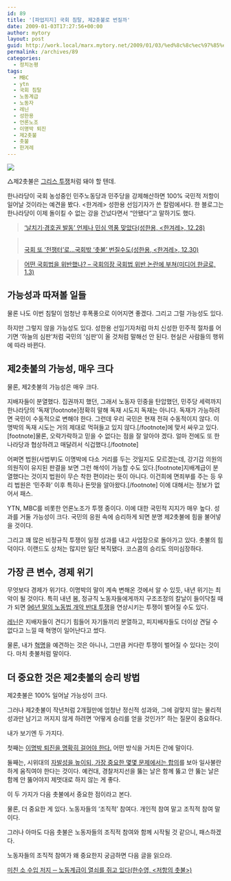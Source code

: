 ```yaml
---
id: 89
title: '[파업지지] 국회 침탈, 제2촛불로 번질까'
date: 2009-01-03T17:27:56+00:00
author: mytory
layout: post
guid: http://work.local/marx.mytory.net/2009/01/03/%ed%8c%8c%ec%97%85%ec%a7%80%ec%a7%80-%ea%b5%ad%ed%9a%8c-%ec%b9%a8%ed%83%88-%ec%a0%9c2%ec%b4%9b%eb%b6%88%eb%a1%9c-%eb%b2%88%ec%a7%88%ea%b9%8c/
permalink: /archives/89
categories:
  - 정치논평
tags:
  - MBC
  - ytn
  - 국회 침탈
  - 노동계급
  - 노동자
  - 레닌
  - 성한용
  - 언론노조
  - 이명박 퇴진
  - 제2촛불
  - 촛불
  - 한겨레
---
```

<div class="imageblock">
  <img src="http://cfs11.tistory.com/image/33/tistory/2009/01/04/02/29/495fa085f36ae" /></p> 
  
  <p class="cap1">
    △제2촛불은 <a title="반란의 그리스" target="_blank" href="http://www.resistcandle.com/0_view.php?urn=cor12-1-greece-in-revolt">그리스 투쟁</a>처럼 돼야 할 텐데.
  </p>
</div>

한나라당이 국회 농성중인 민주노동당과 민주당을 강제해산하면 100% 국민적 저항이 일어날 것이라는 예견을 봤다. <한겨레> 성한용 선임기자가 쓴 칼럼에서다. 한 블로그는 한나라당이 이제 돌이킬 수 없는 강을 건넜다면서 “안됐다”고 말하기도 했다.

> <a title="[http://www.hani.co.kr/arti/politics/assembly/330408.html]로 이동합니다." target="_blank" href="http://www.hani.co.kr/arti/politics/assembly/330408.html">‘날치기·경호권 발동’ 언제나 민심 역풍 맞았다(성한용, <한겨레>, 12.28)</a>
  
> 
  
> <a title="[http://www.hani.co.kr/arti/politics/assembly/330607.html]로 이동합니다." target="_blank" href="http://www.hani.co.kr/arti/politics/assembly/330607.html"><br /> 국회 또 ‘전쟁터’로…국회밖 ‘촛불’ 번질수도(성한용, <한겨레>, 12.30)</a>
  
> 
  
> <a title="[http://media.hangulo.net/702]로 이동합니다." target="_blank" href="http://media.hangulo.net/702">어떤 국회법을 위반했나? &#8211; 국회의장 국회법 위반 논란에 부쳐(미디어 한글로, 1.3)<br /> </a>

## 가능성과 따져볼 일들

물론 나도 이번 침탈이 엄청난 후폭풍으로 이어지면 좋겠다. 그리고 그럴 가능성도 있다.

하지만 그렇지 않을 가능성도 있다. 성한용 선임기자처럼 마치 신성한 민주적 절차를 어기면 ‘하늘의 심판’처럼 국민의 ‘심판’이 올 것처럼 말해선 안 된다. 현실은 사람들의 행위에 따라 바뀐다.

## 제2촛불의 가능성, 매우 크다

물론, 제2촛불의 가능성은 매우 크다.

지배자들이 분열했다. 집권까지 했던, 그래서 노동자 민중을 탄압했던, 민주당 세력까지 한나라당의 ‘독재’[footnote]정확히 말해 독재 시도지 독재는 아니다. 독재가 가능하려면 국민이 수동적으로 변해야 한다. 그런데 우리 국민은 현재 전혀 수동적이지 않다. 이명박의 독재 시도는 거의 제대로 먹혀들고 있지 않다.[/footnote]에 맞서 싸우고 있다.[footnote]물론, 오락가락하고 믿을 수 없다는 점을 잘 알아야 겠다. 얼마 전에도 또 한나라당과 협상하려고 매달려서 식겁했다.[/footnote]

어쩌면 법원(사법부)도 이명박에 다소 거리를 두는 것일지도 모르겠는데, 강기갑 의원의 의원직이 유지된 판결을 보면 그런 해석이 가능할 수도 있다.[footnote]지배계급이 분열했다는 것이지 법원이 무슨 착한 편이라는 뜻이 아니다. 이건희에 면죄부를 주는 등 우리 법원은 ‘민주화’ 이후 특히나 돈맛을 알아왔다.[/footnote] 이에 대해서는 정보가 없어서 패스.

YTN, MBC를 비롯한 언론노조가 투쟁 중이다. 이에 대한 국민적 지지가 매우 높다. 성과를 거둘 가능성이 크다. 국민의 응원 속에 승리하게 되면 분명 제2촛불에 힘을 불어넣을 것이다.

그리고 꽤 많은 비정규직 투쟁이 일정 성과를 내고 사업장으로 돌아가고 있다. 촛불의 힘 덕이다. 이랜드도 상처는 많지만 일단 복직됐다. 코스콤의 승리도 의미심장하다.

## 가장 큰 변수, 경제 위기

무엇보다 경제가 위기다. 이명박의 말이 계속 변해온 것에서 알 수 있듯, 내년 위기는 최악이 될 것이다. 특히 내년 봄, 정규직 노동자들에게까지 구조조정의 칼날이 들이닥칠 때가 되면 <a title="1996년 연말 “노동법 정국”의 대중파업 10주년 - 김영삼을 산 송장으로 만든 대중 투쟁" target="_blank" href="http://www.resistcandle.com/0_view.php?urn=urn:newsml:counterfire.or.kr:20060429T000000%2B0900:d79-2502:1U">96년 말의 노동법 개악 반대 투쟁</a>을 연상시키는 투쟁이 벌어질 수도 있다.

<a title="레닌에 대한 대표적 왜곡을 반박하는 기사" target="_blank" href="http://www.resistcandle.com/0_view.php?urn=urn:newsml:counterfire.or.kr:20040629T000000%2B0900:d29-660:1U">레닌</a>은 지배자들이 견디기 힘들어 자기들끼리 분열하고, 피지배자들도 더이상 견딜 수 없다고 느낄 때 혁명이 일어난다고 썼다.

물론, 내가 <a title="21세기 혁명을 고찰하는 크리스 하먼의 칼럼" target="_blank" href="http://www.resistcandle.com/3_search.php?keyword=21%EC%84%B8%EA%B8%B0+%ED%98%81%EB%AA%85%EC%9D%84+%EA%B3%A0%EC%B0%B0%ED%95%98%EB%8A%94+%ED%81%AC%EB%A6%AC%EC%8A%A4+%ED%95%98%EB%A8%BC%EC%9D%98+%EC%B9%BC%EB%9F%BC">혁명</a>을 예견하는 것은 아니나, 그만큼 커다란 투쟁이 벌어질 수 있다는 것이다. 마치 촛불처럼 말이다.

## 더 중요한 것은 제2촛불의 승리 방법

제2촛불은 100% 일어날 가능성이 크다. 

그러나 제2촛불이 작년처럼 2개월만에 엄청난 정신적 성과와, 그에 걸맞지 않는 물리적 성과만 남기고 꺼지지 않게 하려면 ‘어떻게 승리를 얻을 것인가?’ 하는 질문이 중요하다. 

내가 보기엔 두 가지다. 

첫째는 <a title="이명박 퇴진 논쟁 Q&A" target="_blank" href="http://www.resistcandle.com/0_view.php?urn=urn:newsml:counterfire.or.kr:20080621T143142%2b0900:c92-2mb07-qna:1U">이명박 퇴진을 명확히 걸어야 한다.</a> 어떤 방식을 거치든 간에 말이다. 

둘째는, 시위대의 <a title="현 촛불시위의 잠재력과 과제" target="_blank" href="http://www.resistcandle.com/0_view.php?urn=urn:newsml:counterfire.or.kr:20080605T163215%2b0900:c90-demo:1U">자발성을 높이되, 가장 중요한 몇몇 문제에서는 합의</a>를 보아 일사불란하게 움직여야 한다는 것이다. 예컨대, 경찰저지선을 뚫는 날은 함께 뚫고 안 뚫는 날은 함께 안 뚫어야지 제멋대로 하지 않는 게 좋다. 

이 두 가지가 다음 촛불에서 중요한 점이라고 본다. 

물론, 더 중요한 게 있다. 노동자들의 ‘조직적’ 참여다. 개인적 참여 말고 조직적 참여 말이다. 

그러나 아마도 다음 촛불은 노동자들의 조직적 참여와 함께 시작될 것 같으니, 패스하겠다. 

노동자들의 조직적 참여가 왜 중요한지 궁금하면 다음 글을 읽으라. 

<p class="link">
  <a title="미친 소 수입 저지 ─ 노동계급이 열쇠를 쥐고 있다" target="_blank" href="http://www.resistcandle.com/0_view.php?urn=urn:newsml:counterfire.or.kr:20080515T103838%2b0900:c87-labor:1U">미친 소 수입 저지 ─ 노동계급이 열쇠를 쥐고 있다(한수영, <저항의 촛불>)</a>
</p>